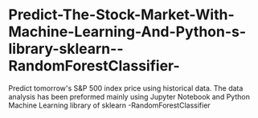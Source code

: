 # Predict-The-Stock-Market-With-Machine-Learning-And-Python-s-library-sklearn--RandomForestClassifier-
Predict tomorrow's S&amp;P 500 index price using historical data. The data analysis has been preformed mainly using Jupyter Notebook and Python Machine Learning library of sklearn -RandomForestClassifier
